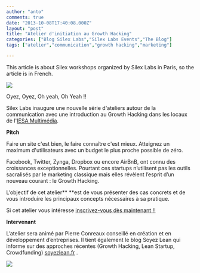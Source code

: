 ```yaml
---
author: "anto"
comments: true
date: "2013-10-08T17:40:08.000Z"
layout: "post"
title: "Atelier d'initiation au Growth Hacking"
categories: ["Blog Silex Labs","Silex Labs Events","The Blog"]
tags: ["atelier","communication","growth hacking","marketing"]

---
```

This article is about Silex workshops organized by Silex Labs in Paris, so the article is in French.


![](https://www.silexlabs.org/wp-content/uploads/2013/10/ateliers-walter-melon-01.png)


Oyez, Oyez, Oh yeah, Oh Yeah !!

Silex Labs inaugure une nouvelle série d'ateliers autour de la communication avec une introduction au Growth Hacking dans les locaux de l'[IESA Multimédia](http://www.iesamultimedia.fr/).

**Pitch**

Faire un site c'est bien, le faire connaître c'est mieux. Atteignez un maximum d'utilisateurs avec un budget le plus proche possible de zéro.

Facebook, Twitter, Zynga, Dropbox ou encore AirBnB, ont connu des croissances exceptionnelles. Pourtant ces startups n’utilisent pas les outils sacralisés par le marketing classique mais elles révèlent l’esprit d’un nouveau courant : le Growth Hacking.

L’objectif de cet atelier** **est de vous présenter des cas concrets et de vous introduire les principaux concepts nécessaires à sa pratique.

Si cet atelier vous intéresse [inscrivez-vous dès maintenant !!](https://growth-hacking-silexlabs.eventbrite.fr/)

**Intervenant**

L’atelier sera animé par Pierre Conreaux conseillé en création et en développement d’entreprises. Il tient également le blog Soyez Lean qui informe sur des approches récentes (Growth Hacking, Lean Startup, Crowdfunding) [soyezlean.fr](http://soyezlean.fr/) .

![](https://www.silexlabs.org/wp-content/uploads/2013/10/photo-pierreC-140x150.jpeg)


